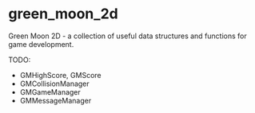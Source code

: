 # green_moon_2d

Green Moon 2D - a collection of useful data structures and functions for game development.

TODO:
- GMHighScore, GMScore
- GMCollisionManager
- GMGameManager
- GMMessageManager
